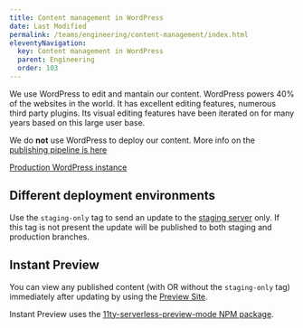 ```yaml
---
title: Content management in WordPress
date: Last Modified 
permalink: /teams/engineering/content-management/index.html
eleventyNavigation:
  key: Content management in WordPress
  parent: Engineering
  order: 103
---
```


We use WordPress to edit and mantain our content. WordPress powers 40% of the websites in the world. It has excellent editing features, numerous third party plugins. Its visual editing features have been iterated on for many years based on this large user base.

We do **not** use WordPress to deploy our content. More info on the <a href="/teams/engineering/publishing-pipeline/index.html">publishing pipeline is here</a>

<a href="https://as-go-covid19-d-001.azurewebsites.net/wp-admin/">Production WordPress instance</a>

## Different deployment environments

Use the ```staging-only``` tag to send an update to the <a href="https://staging.covid19.ca.gov">staging server</a> only. If this tag is not present the update will be published to both staging and production branches.

## Instant Preview

You can view any published content (with OR without the ```staging-only``` tag) immediately after updating by using the [Preview Site](https://fa-go-wp-prev-02.azurewebsites.net/).

Instant Preview uses the [11ty-serverless-preview-mode NPM package](https://github.com/cagov/11ty-serverless-preview-mode).
